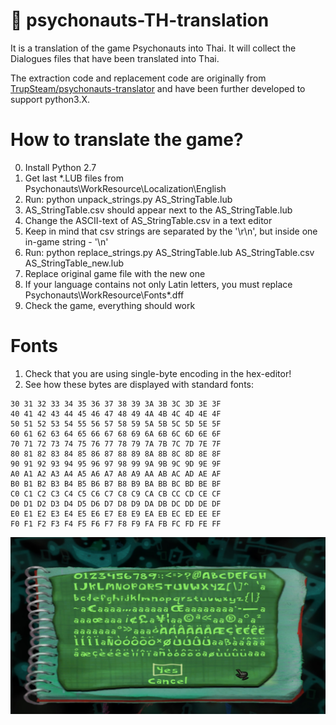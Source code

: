 # 🧠 psychonauts-TH-translation

It is a translation of the game Psychonauts into Thai. It will collect the Dialogues files that have been translated into Thai.

The extraction code and replacement code are originally from [TrupSteam/psychonauts-translator](https://github.com/TrupSteam/psychonauts-translator) and have been further developed to support python3.X.


# How to translate the game? 

0. Install Python 2.7
1. Get last *.LUB files from Psychonauts\WorkResource\Localization\English
2. Run: python unpack_strings.py AS_StringTable.lub 
3. AS_StringTable.csv should appear next to the AS_StringTable.lub
4. Change the ASCII-text of AS_StringTable.csv in a text editor
5. Keep in mind that csv strings are separated by the '\r\n', but inside one in-game string - '\n'
6. Run: python replace_strings.py AS_StringTable.lub AS_StringTable.csv AS_StringTable_new.lub
7. Replace original game file with the new one
8. If your language contains not only Latin letters, you must replace Psychonauts\WorkResource\Fonts\*.dff
9. Check the game, everything should work

# Fonts

1. Check that you are using single-byte encoding in the hex-editor!
2. See how these bytes are displayed with standard fonts:

```
30 31 32 33 34 35 36 37 38 39 3A 3B 3C 3D 3E 3F
40 41 42 43 44 45 46 47 48 49 4A 4B 4C 4D 4E 4F
50 51 52 53 54 55 56 57 58 59 5A 5B 5C 5D 5E 5F
60 61 62 63 64 65 66 67 68 69 6A 6B 6C 6D 6E 6F
70 71 72 73 74 75 76 77 78 79 7A 7B 7C 7D 7E 7F
80 81 82 83 84 85 86 87 88 89 8A 8B 8C 8D 8E 8F
90 91 92 93 94 95 96 97 98 99 9A 9B 9C 9D 9E 9F
A0 A1 A2 A3 A4 A5 A6 A7 A8 A9 AA AB AC AD AE AF
B0 B1 B2 B3 B4 B5 B6 B7 B8 B9 BA BB BC BD BE BF
C0 C1 C2 C3 C4 C5 C6 C7 C8 C9 CA CB CC CD CE CF
D0 D1 D2 D3 D4 D5 D6 D7 D8 D9 DA DB DC DD DE DF
E0 E1 E2 E3 E4 E5 E6 E7 E8 E9 EA EB EC ED EE EF
F0 F1 F2 F3 F4 F5 F6 F7 F8 F9 FA FB FC FD FE FF
```

![psychonauts-char_full_eng](/char_full_eng.jpg)


